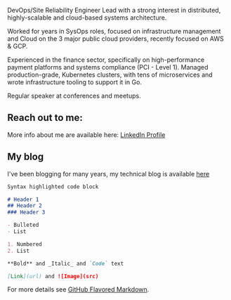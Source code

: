 DevOps/Site Reliability Engineer Lead with a strong interest in distributed, highly-scalable and cloud-based systems architecture. 

Worked for years in SysOps roles, focused on infrastructure management and Cloud on the 3 major public cloud providers, recently focused on AWS & GCP. 

Experienced in the finance sector, specifically on high-performance payment platforms and systems compliance (PCI - Level 1). 
Managed production-grade, Kubernetes clusters, with tens of microservices and wrote infrastructure tooling to support it in Go. 

Regular speaker at conferences and meetups. 

## Reach out to me:
More info about me are available here:
[LinkedIn Profile](https://www.linkedin.com/in/federico-fregosi/)

## My blog

I've been blogging for many years, my technical blog is available [here](https://federicofr.wordpress.com/) 




```markdown
Syntax highlighted code block

# Header 1
## Header 2
### Header 3

- Bulleted
- List

1. Numbered
2. List

**Bold** and _Italic_ and `Code` text

[Link](url) and ![Image](src)
```

For more details see [GitHub Flavored Markdown](https://guides.github.com/features/mastering-markdown/).
